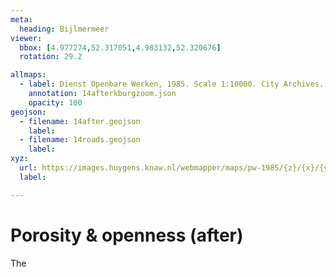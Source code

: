 ```yaml
---
meta:
  heading: Bijlmermeer
viewer:
  bbox: [4.977274,52.317051,4.983132,52.320676]
  rotation: 29.2

allmaps:
  - label: Dienst Openbare Werken, 1985. Scale 1:10000. City Archives. Stadsarchief Amsterdam. NL Architects. 2016. Klieburg, Amsterdam Zuidoost.
    annotation: 14afterkburgzoom.json
    opacity: 100
geojson:
  - filename: 14after.geojson
    label: 
  - filename: 14roads.geojson
    label: 
xyz:
  url: https://images.huygens.knaw.nl/webmapper/maps/pw-1985/{z}/{x}/{y}.png
  label: 

---
```

# Porosity & openness (after)
The 

